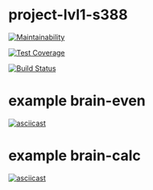 # project-lvl1-s388

[![Maintainability](https://api.codeclimate.com/v1/badges/43adca0985520c4ffb3d/maintainability)](https://codeclimate.com/github/mairiv/project-lvl1-s388/maintainability)

[![Test Coverage](https://api.codeclimate.com/v1/badges/43adca0985520c4ffb3d/test_coverage)](https://codeclimate.com/github/mairiv/project-lvl1-s388/test_coverage)

[![Build Status](https://travis-ci.org/mairiv/project-lvl1-s388.svg?branch=master)](https://travis-ci.org/mairiv/project-lvl1-s388)

# example brain-even
[![asciicast](https://asciinema.org/a/14.png)](https://asciinema.org/a/BhWFHSrCXG0Q4WIQmOhcU20NA)


# example brain-calc
[![asciicast](https://asciinema.org/a/14.png)](https://asciinema.org/a/HlPMOOtrUdaVZc0PR5sjD4Dzp)
